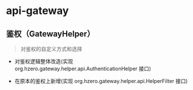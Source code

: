 # api-gateway 

## 鉴权（GatewayHelper）

> 对鉴权的自定义方式和选择

- 对鉴权逻辑整体改造(实现 org.hzero.gateway.helper.api.AuthenticationHelper 接口)

- 在原本的鉴权上新增(实现 org.hzero.gateway.helper.api.HelperFilter 接口) 
